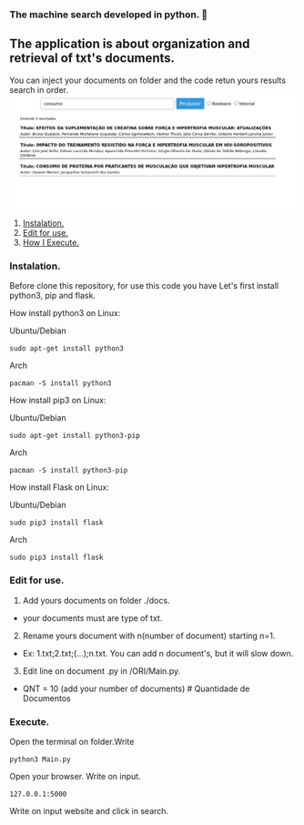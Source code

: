 ### The machine search developed in python.  :snake:

## The application is about organization and retrieval of txt's documents. 
You can inject your documents on folder and the code retun yours results search in order.
![alt text](https://github.com/Phelipesilva/ORI/blob/master/image-rename/img1.png)

1. [Instalation.](#instalation)
2. [Edit for use.](#edit-for-use)
3. [How I Execute.](#execute)



### Instalation.

Before clone this repository, for use this code you have Let's first install python3, pip and flask.

How install python3 on Linux:

Ubuntu/Debian
```
sudo apt-get install python3
```

Arch
```
pacman -S install python3
```


How install pip3 on Linux:

Ubuntu/Debian
```
sudo apt-get install python3-pip
```

Arch
```
pacman -S install python3-pip
```

How install Flask on Linux:

Ubuntu/Debian
```
sudo pip3 install flask
```

Arch
```
sudo pip3 install flask
```


### Edit for use.

1. Add yours documents on folder ./docs.
  - your documents must are type of txt.

2. Rename yours document with n(number of document) starting n=1.
  - Ex: 1.txt;2.txt;(...);n.txt.
You can add n document's, but it will slow down.

3. Edit line on document .py in /ORI/Main.py.
  - QNT     = 10 (add your number of documents)   # Quantidade de Documentos

### Execute.

Open the terminal on folder.Write

```
python3 Main.py
```

Open your browser. Write on input.

```
127.0.0.1:5000
```

Write on input website and click in search.